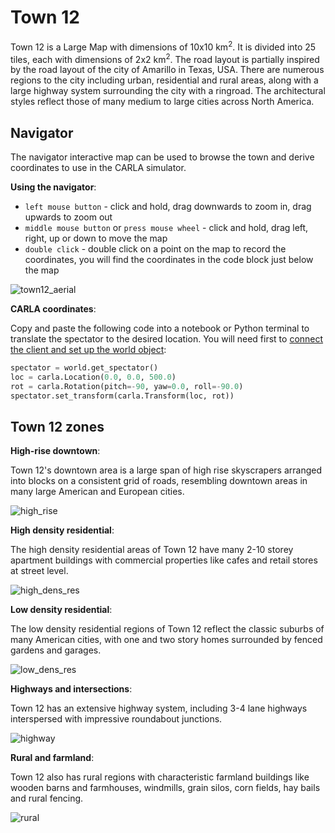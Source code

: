 # Town 12

Town 12 is a Large Map with dimensions of 10x10 km<sup>2</sup>. It is divided into 25 tiles, each with dimensions of 2x2 km<sup>2</sup>. The road layout is partially inspired by the road layout of the city of Amarillo in Texas, USA. There are numerous regions to the city including urban, residential and rural areas, along with a large highway system surrounding the city with a ringroad. The architectural styles reflect those of many medium to large cities across North America.  

## Navigator

The navigator interactive map can be used to browse the town and derive coordinates to use in the CARLA simulator.

__Using the navigator__:

* `left mouse button` - click and hold, drag downwards to zoom in, drag upwards to zoom out
* `middle mouse button` or `press mouse wheel` - click and hold, drag left, right, up or down to move the map
* `double click` - double click on a point on the map to record the coordinates, you will find the coordinates in the code block just below the map


![town12_aerial](../img/maps/town12hyperres.webp#map)

__CARLA coordinates__:

Copy and paste the following code into a notebook or Python terminal to translate the spectator to the desired location. You will need first to [connect the client and set up the world object](tuto_first_steps.md#launching-carla-and-connecting-the-client):

```py
spectator = world.get_spectator()
loc = carla.Location(0.0, 0.0, 500.0)
rot = carla.Rotation(pitch=-90, yaw=0.0, roll=-90.0)
spectator.set_transform(carla.Transform(loc, rot))
```

## Town 12 zones

__High-rise downtown__:

Town 12's downtown area is a large span of high rise skyscrapers arranged into blocks on a consistent grid of roads, resembling downtown areas in many large American and European cities.

![high_rise](../img/maps/town12/high_rise.webp)

__High density residential__:

The high density residential areas of Town 12 have many 2-10 storey apartment buildings with commercial properties like cafes and retail stores at street level.

![high_dens_res](../img/maps/town12/high_dens_res.webp)

__Low density residential__:

The low density residential regions of Town 12 reflect the classic suburbs of many American cities, with one and two story homes surrounded by fenced gardens and garages.

![low_dens_res](../img/maps/town12/low_dens_res.webp)

__Highways and intersections__:

Town 12 has an extensive highway system, including 3-4 lane highways interspersed with impressive roundabout junctions.

![highway](../img/maps/town12/highway.webp)

__Rural and farmland__:

Town 12 also has rural regions with characteristic farmland buildings like wooden barns and farmhouses, windmills, grain silos, corn fields, hay bails and rural fencing. 

![rural](../img/maps/town12/rural.webp)

<script>
window.addEventListener('load', function () {

    const coords = document.getElementsByClassName("hljs-number")
    coords[0].textContent = 10
    console.log(coords[0].textContent)
  
    const q = document.querySelector('[src$="map"]');
    const canv = document.createElement('canvas');
    canv.setAttribute('height', q.height)
    canv.setAttribute('width', q.width)
    q.parentNode.replaceChild(canv, q)

    var state = {mDown: false, button: 0, lastX: 0, lastY:0, canvX: 0, canvY: 0, zoom: 1.0, mdownX: 0, mdownY: 0, pX: 0.5, pY: 0.5, dblClick: false, listObj: false}

    ctx = canv.getContext('2d')
    ctx.drawImage(q, 0, 0, canv.width, canv.height)

    canv.addEventListener('mousemove', (event) => {
        dX = event.clientX - state.lastX
        dY = event.clientY - state.lastY
        state.lastX = event.clientX
        state.lastY = event.clientY

        if(state.mDown && state.button == 1) {
            state.canvX += dX
            state.canvY += dY
            ctx.clearRect(0, 0, canv.width, canv.height)
            ctx.drawImage(q,  state.canvX, state.canvY, canv.width * state.zoom, canv.height * state.zoom)
        }
        if(state.mDown && state.button == 0) {
            if(dY > 0){
                state.zoom *= 1.05 
            } else {
               state.zoom *= 0.95
            }
            ctx.clearRect(0, 0, canv.width, canv.height)
            offX = -state.mdownX * (state.zoom - 1)
            offY = -state.mdownY * (state.zoom - 1)

            var rect = canv.getBoundingClientRect();
            
            var mX = event.clientX - rect.left;
            var mY = event.clientY - rect.top;

            state.canvX = - canv.width * state.zoom * state.pX + state.mdownX;
            state.canvY = - canv.height * state.zoom * state.pY + state.mdownY;
            //state.canvX += offX
            //state.canvY += offY
            ctx.drawImage(q,  state.canvX, state.canvY, canv.width * state.zoom, canv.height * state.zoom)
            //ctx.drawImage(q,  state.canvX, state.canvY, canv.width * state.zoom, canv.height * state.zoom)
            //ctx.drawImage(q,  state.canvX, state.canvY, canv.width * state.zoom, canv.height * state.zoom)
        }
    })

    canv.addEventListener('mousedown', (event) => {
        state.button = event.button;
        state.mDown = true;
        var rect = canv.getBoundingClientRect();
            
        state.mdownX = event.clientX - rect.left;
        state.mdownY = event.clientY - rect.top;

        state.pX = (state.mdownX - state.canvX) / (canv.width * state.zoom);
        state.pY = (state.mdownY - state.canvY) / (canv.height * state.zoom);
    })

    canv.addEventListener('mouseup', (event) => {
        state.mDown = false;
    })

    canv.addEventListener('wheel', (event) => {
        state.mDown = false;
    })

    canv.addEventListener('dblclick', (event) => {
        console.log('Px: ' + state.pX + ' Py: ' + state.pY)
        
        const p = document.createElement("p")

        const carlaX = 10497.8366 * state.pX + 0.620390035 * state.pY - 5549.64759;
        const carlaY = 0.620390035 * state.pX + 10497.8366 * state.pY - 2898.42642;
        coords[0].textContent = carlaX.toFixed(1)
        coords[1].textContent = carlaY.toFixed(1)

        console.log(canv.parentNode.parentNode)
    })

})
</script>


